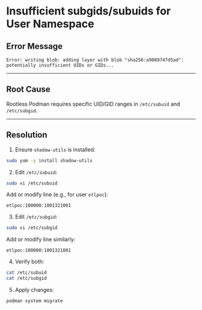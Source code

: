 # Insufficient subgids/subuids for User Namespace

## Error Message

```shell
Error: writing blob: adding layer with blob "sha256:a9089747d5ad": potentially insufficient UIDs or GIDs...
```

---

## Root Cause

Rootless Podman requires specific UID/GID ranges in `/etc/subuid` and `/etc/subgid`.

---

## Resolution

1. Ensure `shadow-utils` is installed:

```bash
sudo yum -y install shadow-utils
```

2. Edit `/etc/subuid`:

```bash
sudo vi /etc/subuid
```

Add or modify line (e.g., for user `etlpoc`):

```text
etlpoc:100000:1001321001
```

3. Edit `/etc/subgid`:

```bash
sudo vi /etc/subgid
```

Add or modify line similarly:

```text
etlpoc:100000:1001321001
```

4. Verify both:

```bash
cat /etc/subuid
cat /etc/subgid
```

5. Apply changes:

```bash
podman system migrate
```
